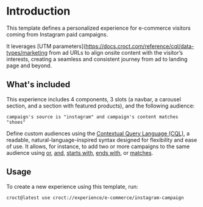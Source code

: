 # Introduction

This template defines a personalized experience for e-commerce visitors coming from Instagram paid campaigns.

It leverages [UTM parameters](https://docs.croct.com/reference/cql/data-types/marketing from ad URLs to align onsite content with the visitor’s interests, creating a seamless and consistent journey from ad to landing page and beyond.

## What's included

This experience includes 4 components, 3 slots (a navbar, a carousel section, and a section with featured products), and the following audience:

```cql
campaign's source is "instagram" and campaign's content matches "shoes"
```

Define custom audiences using the [Contextual Query Language (CQL)](https://docs.croct.com/reference/cql/introduction), a readable, natural-language-inspired syntax designed for flexibility and ease of use. It allows, for instance, to add two or more campaigns to the same audience using [or](https://docs.croct.com/reference/cql/expressions/operations/logical#or), [and](https://docs.croct.com/reference/cql/expressions/operations/logical#and), [starts with](https://docs.croct.com/reference/cql/expressions/tests/string#starts-with), [ends with](https://docs.croct.com/reference/cql/expressions/tests/string#ends-with), or [matches](https://docs.croct.com/reference/cql/expressions/tests/string#matches).

## Usage

To create a new experience using this template, run:

```js-pm
croct@latest use croct://experience/e-commerce/instagram-campaign
```
